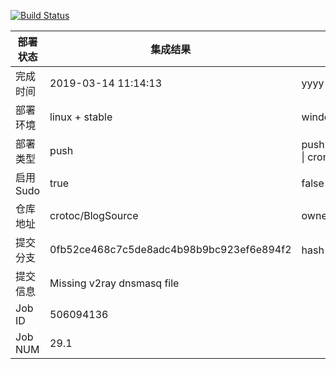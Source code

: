 [![Build Status](https://travis-ci.org/crotoc/BlogSource.svg?branch=master)](https://travis-ci.org/crotoc/BlogSource)

部署状态 | 集成结果 | 参考值
---|---|---
完成时间 | 2019-03-14 11:14:13 | yyyy-mm-dd hh:mm:ss
部署环境 | linux + stable | window \| linux + stable
部署类型 | push | push \| pull_request \| api \| cron
启用Sudo | true | false \| true
仓库地址 | crotoc/BlogSource | owner_name/repo_name
提交分支 | 0fb52ce468c7c5de8adc4b98b9bc923ef6e894f2 | hash 16位
提交信息 | Missing v2ray dnsmasq file |
Job ID   | 506094136 |
Job NUM  | 29.1 |
